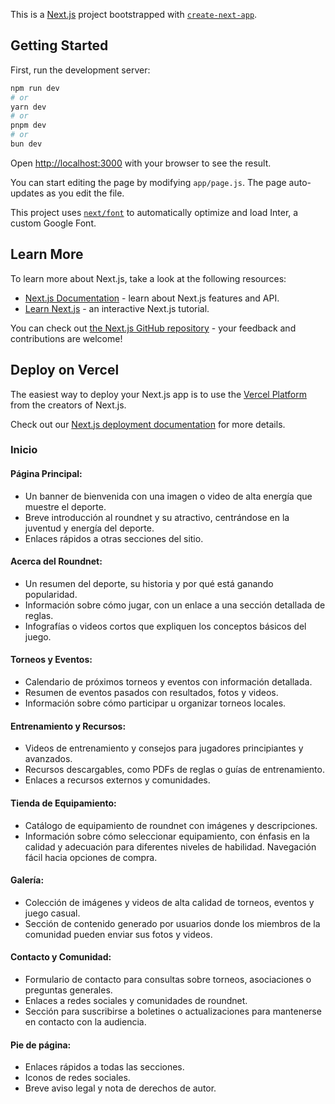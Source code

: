 This is a [Next.js](https://nextjs.org/) project bootstrapped with [`create-next-app`](https://github.com/vercel/next.js/tree/canary/packages/create-next-app).

## Getting Started

First, run the development server:

```bash
npm run dev
# or
yarn dev
# or
pnpm dev
# or
bun dev
```

Open [http://localhost:3000](http://localhost:3000) with your browser to see the result.

You can start editing the page by modifying `app/page.js`. The page auto-updates as you edit the file.

This project uses [`next/font`](https://nextjs.org/docs/basic-features/font-optimization) to automatically optimize and load Inter, a custom Google Font.

## Learn More

To learn more about Next.js, take a look at the following resources:

- [Next.js Documentation](https://nextjs.org/docs) - learn about Next.js features and API.
- [Learn Next.js](https://nextjs.org/learn) - an interactive Next.js tutorial.

You can check out [the Next.js GitHub repository](https://github.com/vercel/next.js/) - your feedback and contributions are welcome!

## Deploy on Vercel

The easiest way to deploy your Next.js app is to use the [Vercel Platform](https://vercel.com/new?utm_medium=default-template&filter=next.js&utm_source=create-next-app&utm_campaign=create-next-app-readme) from the creators of Next.js.

Check out our [Next.js deployment documentation](https://nextjs.org/docs/deployment) for more details.


### Inicio

#### Página Principal:

- Un banner de bienvenida con una imagen o video de alta energía que muestre el deporte.
- Breve introducción al roundnet y su atractivo, centrándose en la juventud y energía del deporte.
- Enlaces rápidos a otras secciones del sitio.

#### Acerca del Roundnet:

- Un resumen del deporte, su historia y por qué está ganando popularidad.
- Información sobre cómo jugar, con un enlace a una sección detallada de reglas.
- Infografías o videos cortos que expliquen los conceptos básicos del juego.

#### Torneos y Eventos:

- Calendario de próximos torneos y eventos con información detallada.
- Resumen de eventos pasados con resultados, fotos y videos.
- Información sobre cómo participar u organizar torneos locales.

#### Entrenamiento y Recursos:

- Videos de entrenamiento y consejos para jugadores principiantes y avanzados.
- Recursos descargables, como PDFs de reglas o guías de entrenamiento.
- Enlaces a recursos externos y comunidades.

#### Tienda de Equipamiento:

- Catálogo de equipamiento de roundnet con imágenes y descripciones.
- Información sobre cómo seleccionar equipamiento, con énfasis en la calidad y adecuación para diferentes niveles de habilidad.
Navegación fácil hacia opciones de compra.

#### Galería:

- Colección de imágenes y videos de alta calidad de torneos, eventos y juego casual.
- Sección de contenido generado por usuarios donde los miembros de la comunidad pueden enviar sus fotos y videos.

#### Contacto y Comunidad:

- Formulario de contacto para consultas sobre torneos, asociaciones o preguntas generales.
- Enlaces a redes sociales y comunidades de roundnet.
- Sección para suscribirse a boletines o actualizaciones para mantenerse en contacto con la audiencia.

#### Pie de página:

- Enlaces rápidos a todas las secciones.
- Iconos de redes sociales.
- Breve aviso legal y nota de derechos de autor.
